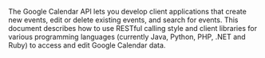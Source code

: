 The Google Calendar API lets you develop client applications that create new events, edit or delete existing events, and search for events. This document describes how to use RESTful calling style and client libraries for various programming languages (currently Java, Python, PHP, .NET and Ruby) to access and edit Google Calendar data.